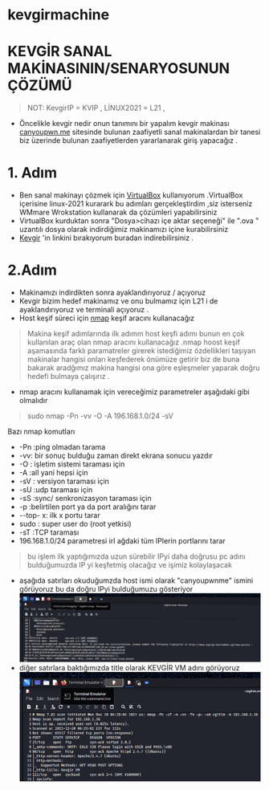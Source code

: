 # kevgirmachine
#   KEVGİR SANAL  MAKİNASININ/SENARYOSUNUN   ÇÖZÜMÜ
> NOT: KevgirIP  = KVIP , LİNUX2021 = L21 , 
- Öncelikle  kevgir nedir onun tanımını bir yapalım  kevgir makinası [canyoupwn.me](https://canyoupwn.me/) sitesinde  bulunan zaafiyetli  sanal makinalardan bir tanesi  biz üzerinde  bulunan zaafiyetlerden yararlanarak giriş yapacağız .
 
# 1. Adım 
- Ben sanal makinayı çözmek için [VirtualBox](https://www.virtualbox.org/) kullanıyorum .VirtualBox içerisine linux-2021  kurarark bu adımları gerçekleştirdim ,siz isterseniz WMmare Wrokstation kullanarak da çözümleri yapabilirsiniz  
- VirtualBox kurduktan sonra "Dosya>cihazı içe aktar seçeneği" ile ".ova " uzantılı  dosya olarak indirdiğimiz makinamızı içine kurabilirsiniz 
-  [Kevgir](https://canyoupwn.me/kevgir-vulnerable-vm/) 'in linkini bırakıyorum buradan indirebilirsiniz .

# 2.Adım 
- Makinamızı indirdikten sonra ayaklandırıyoruz /  açıyoruz  
- Kevgir bizim hedef makinamız ve onu bulmamız için  L21 i de ayaklandırıyoruz ve terminali açıyoruz  .
- Host  keşif süreci için [nmap](https://www.beyaz.net/tr/guvenlik/makaleler/nmap_nedir_ve_nasil_kullanilir.html) keşif aracını kullanacağız 
> Makina keşif adımlarında ilk adımm host keşfi adımı bunun en çok kullanılan araç olan nmap aracını kullanacağız .nmap hoost keşif aşamasında farklı paramatreler girerek istediğimiz özdellikleri taşıyan makinalar hangisi onları keşfederek önümüze getirir biz de buna bakarak aradğımız makina hangisi ona göre eşleşmeler yaparak doğru hedefi bulmaya çalışırız .
- nmap aracını kullanamak için vereceğimiz parametreler aşağıdaki gibi olmalıdır 
 > sudo nmap -Pn  -vv -O -A 196.168.1.0/24 -sV 

Bazı nmap komutları 
-  -Pn :ping olmadan tarama 
-  -vv: bir sonuç bulduğu zaman direkt ekrana sonucu yazdır 
- -O : işletim sistemi taraması için
- -A :all yani hepsi için 
- -sV : versiyon taraması için 
-  -sU :udp taraması için 
-  -sS :sync/ senkronizasyon taraması için   
- -p :belirtilen port ya da port aralığını tarar
- --top- x: ilk x portu tarar
- sudo : super user do (root yetkisi)
- -sT :TCP taraması 
-  196.168.1.0/24 parametresi irl ağdaki tüm  IPlerin portlarını  tarar 
> bu işlem ilk yaptığımızda uzun sürebilir IPyi  daha doğrusu pc adını  bulduğumuzda IP yi keşfetmiş olacağız ve  işimiz kolaylaşacak 
- aşağıda  satırları okuduğumzda host ismi olarak "canyoupwnme" ismini görüyoruz bu da doğru IPyi bulduğumuzu gösteriyor 
![](https://github.com/shilanbashchi/images/blob/main/VirtualBox_Kali-Linux-2021.%20canyoupwnme.host.png)
- diğer satırlara baktığımızda title olarak KEVGİR VM adını görüyoruz 
![](https://github.com/shilanbashchi/images/blob/main/VirtualBox_Kali-Linux-2021.4-virtualbox-amd64_18_05_2022_17_06_34.png)




            
           
